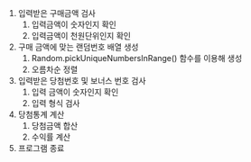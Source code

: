 1. 입력받은 구매금액 검사
   1. 입력금액이 숫자인지 확인
   2. 입력금액이 천원단위인지 확인
2. 구매 금액에 맞는 랜덤번호 배열 생성
   1. Random.pickUniqueNumbersInRange() 함수를 이용해 생성
   2. 오름차순 정렬
3. 입력받은 당첨번호 및 보너스 번호 검사
   1. 입력 금액이 숫자인지 확인
   2. 입력 형식 검사
4. 당첨통계 계산
   1. 당첨금액 합산
   2. 수익률 계산
5. 프로그램 종료
